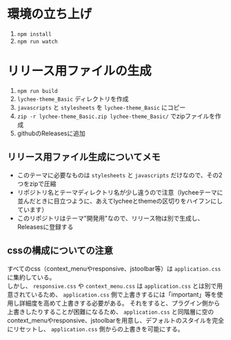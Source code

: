 # 環境の立ち上げ
1. `npm install`
2. `npm run watch`

# リリース用ファイルの生成
1. `npm run build`
2. `lychee-theme_Basic` ディレクトリを作成
3. `javascripts` と `stylesheets` を `lychee-theme_Basic` にコピー
4. `zip -r lychee-theme_Basic.zip lychee-theme_Basic/` でzipファイルを作成
5. githubのReleasesに追加

## リリース用ファイル生成についてメモ
- このテーマに必要なものは `stylesheets` と `javascripts` だけなので、その2つをzipで圧縮
- リポジトリ名とテーマディレクトリ名が少し違うので注意（lycheeテーマに並んだときに目立つように、あえてlycheeとthemeの区切りをハイフンにしています）
- このリポジトリはテーマ"開発用"なので、リリース物は別で生成し、Releasesに登録する

## cssの構成についての注意
すべてのcss（context_menuやresponsive、jstoolbar等）は `application.css` に集約している。  
しかし、 `responsive.css` や `context_menu.css` は `application.css` とは別で用意されているため、 `application.css` 側で上書きするには「important」等を使用し詳細度を高めて上書きする必要がある。
それをすると、プラグイン側から上書きしたりすることが困難になるため、 `application.css` と同階層に空のcontext_menuやresponsive、jstoolbarを用意し、デフォルトのスタイルを完全にリセットし、 `application.css` 側からの上書きを可能にする。
